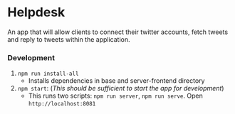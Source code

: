 # Helpdesk
An app that will allow clients to connect their twitter accounts, fetch tweets and reply to tweets within the
application.

### Development
1. `npm run install-all`
    * Installs dependencies in base and server-frontend directory
2. `npm start`: (*This should be sufficient to start the app for development*)
    * This runs two scripts: `npm run server`, `npm run serve`. Open `http://localhost:8081`


